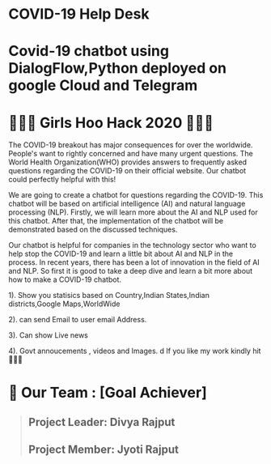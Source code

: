 # COVID-19 Help Desk 

# Covid-19 chatbot using DialogFlow,Python deployed on google Cloud  and Telegram

# 🌟🌟🌟  Girls Hoo Hack 2020  🌟🌟🌟


The COVID-19 breakout has major consequences for over the worldwide. People's want to rightly concerned and have many urgent questions. The World Health Organization(WHO) provides answers to frequently asked questions regarding the COVID-19 on their official website. Our chatbot could perfectly helpful with this!

We are going to create a chatbot for questions regarding the COVID-19. This chatbot will be based on artificial intelligence (AI) and natural language processing (NLP). Firstly, we will learn more about the AI and NLP used for this chatbot. After that, the implementation of the chatbot will be demonstrated based on the discussed techniques.

Our chatbot is helpful for companies in the technology sector who want to help stop the COVID-19 and learn a little bit about AI and NLP in the process. In recent years, there has been a lot of innovation in the field of AI and NLP. So first it is good to take a deep dive and learn a bit more about how to make a COVID-19 chatbot.



1). Show you statisics based on Country,Indian States,Indian districts,Google Maps,WorldWide


2). can send Email to user email Address.


3). Can show Live news


4). Govt annoucements , videos and Images.
d
If you like my work kindly hit 🌟🌟🌟

# **👩 Our Team : [Goal Achiever]**

>## **Project Leader: Divya Rajput**
>## **Project Member: Jyoti Rajput**

